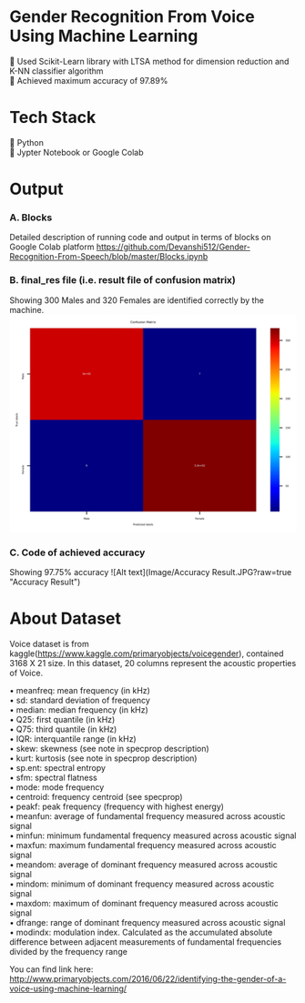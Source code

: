 # Gender Recognition From Voice Using Machine Learning

 Used Scikit-Learn library with LTSA method for dimension reduction and K-NN classifier algorithm <br >
 Achieved maximum accuracy of 97.89%

# Tech Stack
 Python<br>
 Jypter Notebook or Google Colab

# Output

### A. Blocks
Detailed description of running code and output in terms of blocks on Google Colab platform
https://github.com/Devanshi512/Gender-Recognition-From-Speech/blob/master/Blocks.ipynb

### B. final_res file (i.e. result file of confusion matrix) 
Showing 300 Males and 320 Females are identified correctly by the machine.
![Alt text](Image/Final_Res.jpg?raw=true "Final_Res file")


### C. Code of achieved accuracy
Showing 97.75% accuracy
![Alt text](Image/Accuracy Result.JPG?raw=true "Accuracy Result")

# About Dataset

Voice dataset is from kaggle(https://www.kaggle.com/primaryobjects/voicegender), contained 3168 X 21 size. In this dataset, 20 columns represent the acoustic properties of Voice.

•	meanfreq: mean frequency (in kHz)  
•	sd: standard deviation of frequency  
•	median: median frequency (in kHz)  
•	Q25: first quantile (in kHz)  
•	Q75: third quantile (in kHz)  
•	IQR: interquantile range (in kHz)  
•	skew: skewness (see note in specprop description)  
•	kurt: kurtosis (see note in specprop description)  
•	sp.ent: spectral entropy  
•	sfm: spectral flatness  
•	mode: mode frequency  
•	centroid: frequency centroid (see specprop)  
•	peakf: peak frequency (frequency with highest energy)  
•	meanfun: average of fundamental frequency measured across acoustic signal  
•	minfun: minimum fundamental frequency measured across acoustic signal  
•	maxfun: maximum fundamental frequency measured across acoustic signal  
•	meandom: average of dominant frequency measured across acoustic signal   
•	mindom: minimum of dominant frequency measured across acoustic signal  
•	maxdom: maximum of dominant frequency measured across acoustic signal  
•	dfrange: range of dominant frequency measured across acoustic signal  
•	modindx: modulation index. Calculated as the accumulated absolute difference between adjacent measurements of fundamental frequencies divided by the frequency range  

You can find link here: http://www.primaryobjects.com/2016/06/22/identifying-the-gender-of-a-voice-using-machine-learning/
